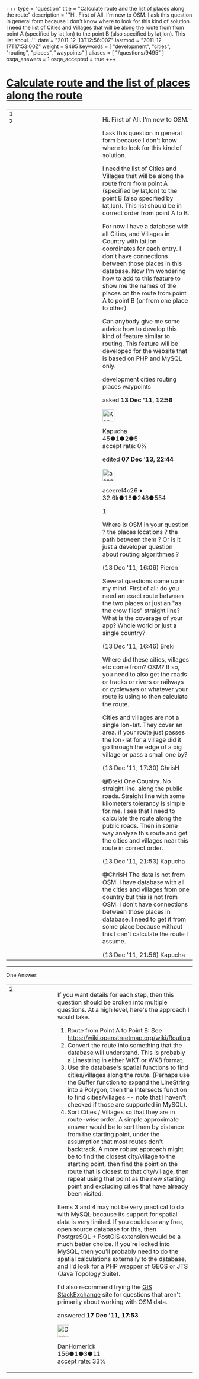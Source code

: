 +++
type = "question"
title = "Calculate route and the list of places along the route"
description = '''Hi. First of All. I&#x27;m new to OSM. I ask this question in general form because I don&#x27;t know where to look for this kind of solution. I need the list of Cities and Villages that will be along the route from from point A (specified by lat,lon) to the point B (also specified by lat,lon). This list shoul...'''
date = "2011-12-13T12:56:00Z"
lastmod = "2011-12-17T17:53:00Z"
weight = 9495
keywords = [ "development", "cities", "routing", "places", "waypoints" ]
aliases = [ "/questions/9495" ]
osqa_answers = 1
osqa_accepted = true
+++

<div class="headNormal">

# [Calculate route and the list of places along the route](/questions/9495/calculate-route-and-the-list-of-places-along-the-route)

</div>

<div id="main-body">

<div id="askform">

<table id="question-table" style="width:100%;">
<colgroup>
<col style="width: 50%" />
<col style="width: 50%" />
</colgroup>
<tbody>
<tr>
<td style="width: 30px; vertical-align: top"><div class="vote-buttons">
<span id="post-9495-upvote" class="ajax-command post-vote up" rel="nofollow" title="I like this post (click again to cancel)"> </span>
<div id="post-9495-score" class="post-score" title="current number of votes">
1
</div>
<span id="post-9495-downvote" class="ajax-command post-vote down" rel="nofollow" title="I dont like this post (click again to cancel)"> </span> <span id="favorite-mark" class="ajax-command favorite-mark" rel="nofollow" title="mark/unmark this question as favorite (click again to cancel)"> </span>
<div id="favorite-count" class="favorite-count">
2
</div>
</div></td>
<td><div id="item-right">
<div class="question-body">
<p>Hi. First of All. I'm new to OSM.</p>
<p>I ask this question in general form because I don't know where to look for this kind of solution.</p>
<p>I need the list of Cities and Villages that will be along the route from from point A (specified by lat,lon) to the point B (also specified by lat,lon). This list should be in correct order from point A to B.</p>
<p>For now I have a database with all Cities, and Villages in Country with lat,lon coordinates for each entry. I don't have connections between those places in this database. Now I'm wondering how to add to this feature to show me the names of the places on the route from point A to point B (or from one place to other)</p>
<p>Can anybody give me some advice how to develop this kind of feature similar to routing. This feature will be developed for the website that is based on PHP and MySQL only.</p>
</div>
<div id="question-tags" class="tags-container tags">
<span class="post-tag tag-link-development" rel="tag" title="see questions tagged &#39;development&#39;">development</span> <span class="post-tag tag-link-cities" rel="tag" title="see questions tagged &#39;cities&#39;">cities</span> <span class="post-tag tag-link-routing" rel="tag" title="see questions tagged &#39;routing&#39;">routing</span> <span class="post-tag tag-link-places" rel="tag" title="see questions tagged &#39;places&#39;">places</span> <span class="post-tag tag-link-waypoints" rel="tag" title="see questions tagged &#39;waypoints&#39;">waypoints</span>
</div>
<div id="question-controls" class="post-controls">
&#10;</div>
<div class="post-update-info-container">
<div class="post-update-info post-update-info-user">
<p>asked <strong>13 Dec '11, 12:56</strong></p>
<img src="https://secure.gravatar.com/avatar/e2bc1331dd17a1b2a2ad8e774766e3e3?s=32&amp;d=identicon&amp;r=g" class="gravatar" width="32" height="32" alt="Kapucha&#39;s gravatar image" />
<p><span>Kapucha</span><br />
<span class="score" title="45 reputation points">45</span><span title="1 badges"><span class="badge1">●</span><span class="badgecount">1</span></span><span title="2 badges"><span class="silver">●</span><span class="badgecount">2</span></span><span title="5 badges"><span class="bronze">●</span><span class="badgecount">5</span></span><br />
<span class="accept_rate" title="Rate of the user&#39;s accepted answers">accept rate:</span> <span title="Kapucha has no accepted answers">0%</span></p>
</div>
<div class="post-update-info post-update-info-edited">
<p><span> edited <strong>07 Dec '13, 22:44</strong> </span></p>
<img src="https://secure.gravatar.com/avatar/66f0dc05b44574e3894be07b0b37cf37?s=32&amp;d=identicon&amp;r=g" class="gravatar" width="32" height="32" alt="aseerel4c26&#39;s gravatar image" />
<p><span>aseerel4c26 ♦</span><br />
<span class="score" title="32615 reputation points"><span>32.6k</span></span><span title="18 badges"><span class="badge1">●</span><span class="badgecount">18</span></span><span title="248 badges"><span class="silver">●</span><span class="badgecount">248</span></span><span title="554 badges"><span class="bronze">●</span><span class="badgecount">554</span></span></p>
</div>
</div>
<div id="comments-container-9495" class="comments-container">
<span id="9499"></span>
<div id="comment-9499" class="comment">
<div id="post-9499-score" class="comment-score">
1
</div>
<div class="comment-text">
<p>Where is OSM in your question ? the places locations ? the path between them ? Or is it just a developer question about routing algorithmes ?</p>
</div>
<div id="comment-9499-info" class="comment-info">
<span class="comment-age">(13 Dec '11, 16:06)</span> <span class="comment-user userinfo">Pieren</span>
</div>
</div>
<span id="9501"></span>
<div id="comment-9501" class="comment">
<div id="post-9501-score" class="comment-score">
&#10;</div>
<div class="comment-text">
<p>Several questions come up in my mind. First of all: do you need an exact route between the two places or just an "as the crow flies" straight line? What is the coverage of your app? Whole world or just a single country?</p>
</div>
<div id="comment-9501-info" class="comment-info">
<span class="comment-age">(13 Dec '11, 16:46)</span> <span class="comment-user userinfo">Breki</span>
</div>
</div>
<span id="9503"></span>
<div id="comment-9503" class="comment">
<div id="post-9503-score" class="comment-score">
&#10;</div>
<div class="comment-text">
<p>Where did these cities, villages etc come from? OSM? If so, you need to also get the roads or tracks or rivers or railways or cycleways or whatever your route is using to then calculate the route.</p>
<p>Cities and villages are not a single lon-lat. They cover an area. if your route just passes the lon-lat for a village did it go through the edge of a big village or pass a small one by?</p>
</div>
<div id="comment-9503-info" class="comment-info">
<span class="comment-age">(13 Dec '11, 17:30)</span> <span class="comment-user userinfo">ChrisH</span>
</div>
</div>
<span id="9505"></span>
<div id="comment-9505" class="comment">
<div id="post-9505-score" class="comment-score">
&#10;</div>
<div class="comment-text">
<p><span>@Breki</span> One Country. No straight line. along the public roads. Straight line with some kilometers tolerancy is simple for me. I see that I need to calculate the route along the public roads. Then in some way analyze this route and get the cities and villages near this route in correct order.</p>
</div>
<div id="comment-9505-info" class="comment-info">
<span class="comment-age">(13 Dec '11, 21:53)</span> <span class="comment-user userinfo">Kapucha</span>
</div>
</div>
<span id="9506"></span>
<div id="comment-9506" class="comment">
<div id="post-9506-score" class="comment-score">
&#10;</div>
<div class="comment-text">
<p><span>@ChrisH</span> The data is not from OSM. I have database with all the cities and villages from one country but this is not from OSM. I don't have connections between those places in database. I need to get it from some place because without this I can't calculate the route I assume.</p>
</div>
<div id="comment-9506-info" class="comment-info">
<span class="comment-age">(13 Dec '11, 21:56)</span> <span class="comment-user userinfo">Kapucha</span>
</div>
</div>
</div>
<div id="comment-tools-9495" class="comment-tools">
&#10;</div>
<div class="clear">
&#10;</div>
<div id="comment-9495-form-container" class="comment-form-container">
&#10;</div>
<div class="clear">
&#10;</div>
</div></td>
</tr>
</tbody>
</table>

------------------------------------------------------------------------

<div class="tabBar">

<span id="sort-top"></span>

<div class="headQuestions">

One Answer:

</div>

</div>

<span id="9568"></span>

<div id="answer-container-9568" class="answer accepted-answer">

<table style="width:100%;">
<colgroup>
<col style="width: 50%" />
<col style="width: 50%" />
</colgroup>
<tbody>
<tr>
<td style="width: 30px; vertical-align: top"><div class="vote-buttons">
<span id="post-9568-upvote" class="ajax-command post-vote up" rel="nofollow" title="I like this post (click again to cancel)"> </span>
<div id="post-9568-score" class="post-score" title="current number of votes">
2
</div>
<span id="post-9568-downvote" class="ajax-command post-vote down" rel="nofollow" title="I dont like this post (click again to cancel)"> </span> <span class="accept-answer on" rel="nofollow" title="Kapucha has selected this answer as the correct answer"> </span>
</div></td>
<td><div class="item-right">
<div class="answer-body">
<p>If you want details for each step, then this question should be broken into multiple questions. At a high level, here's the approach I would take.</p>
<ol>
<li>Route from Point A to Point B: See <a href="https://wiki.openstreetmap.org/wiki/Routing">https://wiki.openstreetmap.org/wiki/Routing</a></li>
<li>Convert the route into something that the database will understand. This is probably a Linestring in either WKT or WKB format.</li>
<li>Use the database's spatial functions to find cities/villages along the route. (Perhaps use the Buffer function to expand the LineString into a Polygon, then the Intersects function to find cities/villages -- note that I haven't checked if those are supported in MySQL).</li>
<li>Sort Cities / Villages so that they are in route-wise order. A simple approximate answer would be to sort them by distance from the starting point, under the assumption that most routes don't backtrack. A more robust approach might be to find the closest city/village to the starting point, then find the point on the route that is closest to that city/village, then repeat using that point as the new starting point and excluding cities that have already been visited.</li>
</ol>
<p>Items 3 and 4 may not be very practical to do with MySQL because its support for spatial data is very limited. If you could use any free, open source database for this, then PostgreSQL + PostGIS extension would be a much better choice. If you're locked into MySQL, then you'll probably need to do the spatial calculations externally to the database, and I'd look for a PHP wrapper of GEOS or JTS (Java Topology Suite).</p>
<p>I'd also recommend trying the <a href="http://gis.stackexchange.com/">GIS StackExchange</a> site for questions that aren't primarily about working with OSM data.</p>
</div>
<div class="answer-controls post-controls">
&#10;</div>
<div class="post-update-info-container">
<div class="post-update-info post-update-info-user">
<p>answered <strong>17 Dec '11, 17:53</strong></p>
<img src="https://secure.gravatar.com/avatar/343111beef816657beccdf3c601d600b?s=32&amp;d=identicon&amp;r=g" class="gravatar" width="32" height="32" alt="DanHomerick&#39;s gravatar image" />
<p><span>DanHomerick</span><br />
<span class="score" title="156 reputation points">156</span><span title="1 badges"><span class="badge1">●</span><span class="badgecount">1</span></span><span title="3 badges"><span class="silver">●</span><span class="badgecount">3</span></span><span title="11 badges"><span class="bronze">●</span><span class="badgecount">11</span></span><br />
<span class="accept_rate" title="Rate of the user&#39;s accepted answers">accept rate:</span> <span title="DanHomerick has one accepted answer">33%</span></p>
</div>
</div>
<div id="comments-container-9568" class="comments-container">
&#10;</div>
<div id="comment-tools-9568" class="comment-tools">
&#10;</div>
<div class="clear">
&#10;</div>
<div id="comment-9568-form-container" class="comment-form-container">
&#10;</div>
<div class="clear">
&#10;</div>
</div></td>
</tr>
</tbody>
</table>

</div>

<div class="paginator-container-left">

</div>

</div>

</div>

